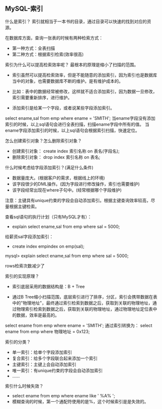 ## MySQL-索引

什么是索引？ 索引就相当于一本书的目录，通过目录可以快速的找到对应的资源。

在数据库方面，查询一张表的时候有两种检索方式：

- 第一种方式：全表扫描
- 第二种方式：根据索引检索(效率很高)

索引为什么可以提高检索效率呢？ 最根本的原理是缩小了扫描的范围。

- 索引虽然可以提高检索效率，但是不能随意的添加索引，因为索引也是数据库当中的对象，也需要数据库不断的维护。是有维护成本的。
- 比如：表中的数据经常被修改，这样就不适合添加索引，因为数据一旦修改，索引需要重新排序，进行维护。

- 添加索引是给某一个字段，或者说某些字段添加索引。

select ename,sal from emp where ename = 'SMITH';
当ename字段没有添加索引的时候，以上sql语句会进行全表扫描，扫描ename字段中所有的值。
当ename字段添加索引的时候，以上sql语句会根据索引扫描，快速定位。

怎么创建索引对象？怎么删除索引对象？

- 创建索引对象： create index 索引名称 on 表名(字段名);
- 删除索引对象： drop index 索引名称 on 表名;

什么时候考虑给字段添加索引？(满足什么条件)

- 数据量庞大。(根据客户的需求，根据线上的环境)
- 该字段很少的DML操作。(因为字段进行修改操作，索引也需要维护)
- 该字段经常出现在where子句中。(经常根据哪个字段维护)

注意：主键具有unique约束的字段会自动添加索引。根据主键查询效率较高，尽量根据主键检索。


查看sql语句的执行计划（只有MySQL才有）：
- explain select ename,sal from emp where sal = 5000;

给薪资sal字段添加索引：
- create index empindex on emp(sal);

mysql> explain select ename,sal from emp where sal = 5000;

rows检索次数减少了

索引的实现原理？

- 索引底层采用的数据结构是：B + Tree

- 通过B Tree缩小扫描范围，底层索引进行了排序，分区，索引会携带数据在表中的"物理地址"，最终通过索引检索到数据之后，获取到关联的物理地址，通过物理索引检索到数据之后，获取到关联的物理地址，通过物理地址定位表中的数据，效率是最高的。

select ename from emp where ename = 'SMITH';
通过索引转换为：
select ename from emp where  物理地址 = 0x123;

索引的分类？

- 单一索引：给单个字段添加索引
- 复合索引：给多个字段联合起来添加一个索引
- 主键索引：主键上会自动添加索引
- 唯一索引：有unique约束的字段会自动添加索引
- ......

索引什么时候失效？

- select ename from emp where ename like ' %A% ';
- 模糊查询的时候，第一个通配符使用的是%，这个时候索引是是失效的。